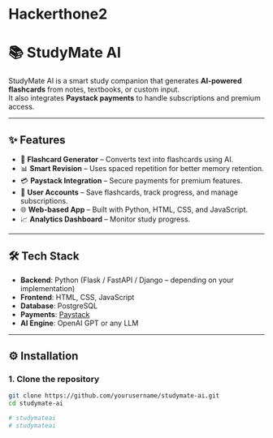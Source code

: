 # Hackerthone2
# 📚 StudyMate AI  

StudyMate AI is a smart study companion that generates **AI-powered flashcards** from notes, textbooks, or custom input.  
It also integrates **Paystack payments** to handle subscriptions and premium access.  

---

## ✨ Features  

- 🧠 **Flashcard Generator** – Converts text into flashcards using AI.  
- 📊 **Smart Revision** – Uses spaced repetition for better memory retention.  
- 💳 **Paystack Integration** – Secure payments for premium features.  
- 🔐 **User Accounts** – Save flashcards, track progress, and manage subscriptions.  
- 🌐 **Web-based App** – Built with Python, HTML, CSS, and JavaScript.  
- 📈 **Analytics Dashboard** – Monitor study progress.  

---

## 🛠️ Tech Stack  

- **Backend**: Python (Flask / FastAPI / Django – depending on your implementation)  
- **Frontend**: HTML, CSS, JavaScript  
- **Database**: PostgreSQL  
- **Payments**: [Paystack](https://paystack.com)  
- **AI Engine**: OpenAI GPT or any LLM  

---

## ⚙️ Installation  

### 1. Clone the repository  
```bash
git clone https://github.com/yourusername/studymate-ai.git
cd studymate-ai

# studymateai
# studymateai
